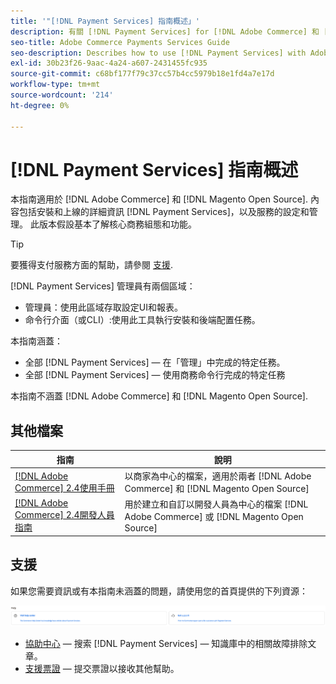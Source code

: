 ```yaml
---
title: '"[!DNL Payment Services] 指南概述」'
description: 有關 [!DNL Payment Services] for [!DNL Adobe Commerce] 和 [!DNL Magento Open Source] 管理員，包括安裝和上線
seo-title: Adobe Commerce Payments Services Guide
seo-description: Describes how to use [!DNL Payment Services] with Adobe Commerce or [!DNL Magento Open Source].
exl-id: 30b23f26-9aac-4a24-a607-2431455fc935
source-git-commit: c68bf177f79c37cc57b4cc5979b18e1fd4a7e17d
workflow-type: tm+mt
source-wordcount: '214'
ht-degree: 0%

---
```


# [!DNL Payment Services] 指南概述

本指南適用於 [!DNL Adobe Commerce] 和 [!DNL Magento Open Source]. 內容包括安裝和上線的詳細資訊 [!DNL Payment Services]，以及服務的設定和管理。 此版本假設基本了解核心商務組態和功能。

>[!TIP]
>
>要獲得支付服務方面的幫助，請參閱 [支援](#support).

[!DNL Payment Services] 管理員有兩個區域：

* 管理員：使用此區域存取設定UI和報表。
* 命令行介面（或CLI）:使用此工具執行安裝和後端配置任務。

本指南涵蓋：

* 全部 [!DNL Payment Services] — 在「管理」中完成的特定任務。
* 全部 [!DNL Payment Services] — 使用商務命令行完成的特定任務

本指南不涵蓋 [!DNL Adobe Commerce] 和 [!DNL Magento Open Source].

## 其他檔案

| 指南 | 說明 |
|------ | ----------- |
| [[!DNL Adobe Commerce] 2.4使用手冊](https://experienceleague.adobe.com/docs/commerce-admin/user-guides/home.html) | 以商家為中心的檔案，適用於兩者 [!DNL Adobe Commerce] 和 [!DNL Magento Open Source] |
| [[!DNL Adobe Commerce] 2.4開發人員指南](https://developer.adobe.com/commerce/docs) | 用於建立和自訂以開發人員為中心的檔案 [!DNL Adobe Commerce] 或 [!DNL Magento Open Source] |

## 支援

如果您需要資訊或有本指南未涵蓋的問題，請使用您的首頁提供的下列資源：

![說明資源](assets/help-resources.png)

* [協助中心](https://experienceleague.adobe.com/docs/commerce-knowledge-base/kb/overview.html) — 搜索 [!DNL Payment Services] — 知識庫中的相關故障排除文章。
* [支援票證](https://experienceleague.adobe.com/docs/commerce-knowledge-base/kb/help-center-guide/magento-help-center-user-guide.html#submit-ticket) — 提交票證以接收其他幫助。
